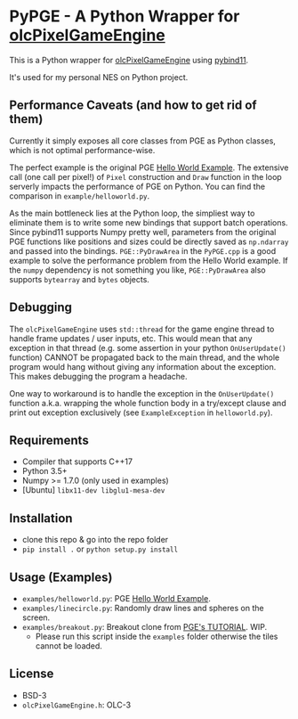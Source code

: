 PyPGE - A Python Wrapper for [olcPixelGameEngine](https://github.com/OneLoneCoder/olcPixelGameEngine)
==============

This is a Python wrapper for [olcPixelGameEngine](https://github.com/OneLoneCoder/olcPixelGameEngine) using [pybind11](https://github.com/pybind/pybind11).

It's used for my personal NES on Python project.

Performance Caveats (and how to get rid of them)
------------------------------------------------

Currently it simply exposes all core classes from PGE as Python classes, which is not optimal performance-wise.

The perfect example is the original PGE [Hello World Example](https://github.com/OneLoneCoder/olcPixelGameEngine/wiki#example-olcpixelengine-hello-world). The extensive call (one call per pixel!) of `Pixel` construction and `Draw` function in the loop serverly impacts the performance of PGE on Python. You can find the comparison in `example/helloworld.py`.

As the main bottleneck lies at the Python loop, the simpliest way to eliminate them is to write some new bindings that support batch operations. Since pybind11 supports Numpy pretty well, parameters from the original PGE functions like positions and sizes could be directly saved as `np.ndarray` and passed into the bindings. `PGE::PyDrawArea` in the `PyPGE.cpp` is a good example to solve the performance problem from the Hello World example. If the `numpy` dependency is not something you like, `PGE::PyDrawArea` also supports `bytearray` and `bytes` objects.

Debugging
---------

The `olcPixelGameEngine` uses `std::thread` for the game engine thread to handle frame updates / user inputs, etc. This would mean that any exception in that thread (e.g. some assertion in your python `OnUserUpdate()` function) CANNOT be propagated back to the main thread, and the whole program would hang without giving any information about the exception. This makes debugging the program a headache.

One way to workaround is to handle the exception in the `OnUserUpdate()` function a.k.a. wrapping the whole function body in a try/except clause and print out exception exclusively (see `ExampleException` in `helloworld.py`).

Requirements
------------

* Compiler that supports C++17
* Python 3.5+
* Numpy >= 1.7.0 (only used in examples)
* [Ubuntu] `libx11-dev libglu1-mesa-dev`

Installation
------------

- clone this repo & go into the repo folder
- `pip install .` or `python setup.py install`

Usage (Examples)
----------------

* `examples/helloworld.py`: PGE [Hello World Example](https://github.com/OneLoneCoder/olcPixelGameEngine/wiki#example-olcpixelengine-hello-world).
* `examples/linecircle.py`: Randomly draw lines and spheres on the screen.
* `examples/breakout.py`: Breakout clone from [PGE's TUTORIAL](https://github.com/OneLoneCoder/olcPixelGameEngine/wiki). WIP.
    * Please run this script inside the `examples` folder otherwise the tiles cannot be loaded.

License
-------

* BSD-3
* `olcPixelGameEngine.h`: OLC-3